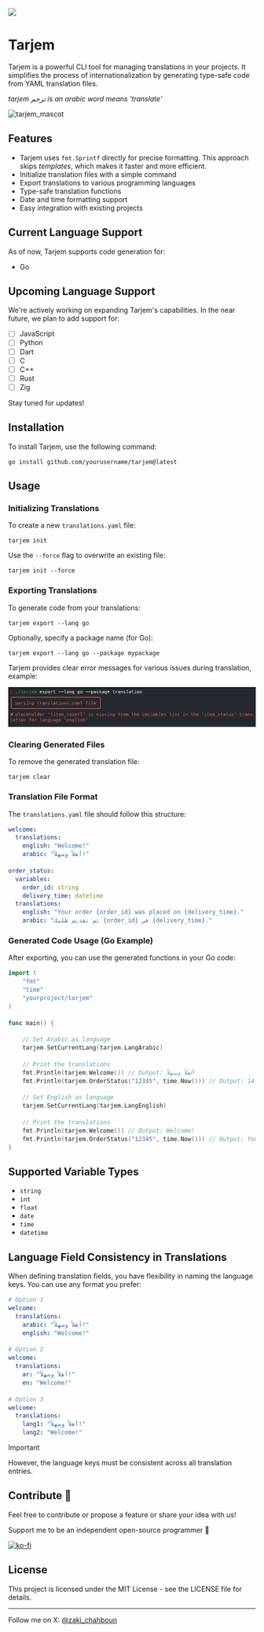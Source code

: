 <img src="https://raw.githubusercontent.com/zakaria-chahboun/ZakiQtProjects/master/IMAGE1.png">

# Tarjem

Tarjem is a powerful CLI tool for managing translations in your projects. It simplifies the process of internationalization by generating type-safe code from YAML translation files.

*tarjem ترجم is an arabic word means 'translate'*

![tarjem_mascot](/screenshot/tarjem_mascot.png)


## Features

- Tarjem uses `fmt.Sprintf` directly for precise formatting. This approach skips _templates_, which makes it faster and more efficient.
- Initialize translation files with a simple command
- Export translations to various programming languages
- Type-safe translation functions
- Date and time formatting support
- Easy integration with existing projects

## Current Language Support

As of now, Tarjem supports code generation for:

- Go

## Upcoming Language Support

We're actively working on expanding Tarjem's capabilities. In the near future, we plan to add support for:

- [ ] JavaScript
- [ ] Python
- [ ] Dart
- [ ] C
- [ ] C++
- [ ] Rust
- [ ] Zig

Stay tuned for updates!

## Installation

To install Tarjem, use the following command:

```console
go install github.com/yourusername/tarjem@latest
```

## Usage

### Initializing Translations

To create a new `translations.yaml` file:

```console
tarjem init
```

Use the `--force` flag to overwrite an existing file:

```console
tarjem init --force
```

### Exporting Translations

To generate code from your translations:

```console
tarjem export --lang go
```

Optionally, specify a package name (for Go):

```console
tarjem export --lang go --package mypackage
```

Tarjem provides clear error messages for various issues during translation, example:

![missing placeholder](/screenshot/parse_1.png)

### Clearing Generated Files

To remove the generated translation file:

```console
tarjem clear
```

### Translation File Format

The `translations.yaml` file should follow this structure:

```yaml
welcome:
  translations:
    english: "Welcome!"
    arabic: "أهلاً وسهلاً!"

order_status:
  variables:
    order_id: string
    delivery_time: datetime
  translations:
    english: "Your order {order_id} was placed on {delivery_time}."
    arabic: "تم تقديم طلبك {order_id} في {delivery_time}."
```

### Generated Code Usage (Go Example)

After exporting, you can use the generated functions in your Go code:

```go
import (
	"fmt"
	"time"
	"yourproject/tarjem"
)

func main() {

	// Set Arabic as language
	tarjem.SetCurrentLang(tarjem.LangArabic)
    
	// Print the translations
	fmt.Println(tarjem.Welcome()) // Output: أهلاً وسهلاً!
	fmt.Println(tarjem.OrderStatus("12345", time.Now())) // Output: تم تقديم طلبك 12345 في 2024-08-25 14:45:00.

	// Set English as language
	tarjem.SetCurrentLang(tarjem.LangEnglish)

	// Print the translations 
	fmt.Println(tarjem.Welcome()) // Output: Welcome!
	fmt.Println(tarjem.OrderStatus("12345", time.Now())) // Output: Your order 12345 was placed on 2024-08-25 14:45:00.
}
```

## Supported Variable Types

* `string`
* `int`
* `float`
* `date`
* `time`
* `datetime`

## Language Field Consistency in Translations

When defining translation fields, you have flexibility in naming the language keys. You can use any format you prefer:

```yaml
# Option 1
welcome:
  translations:
    arabic: "أهلاً وسهلاً!"
    english: "Welcome!"

# Option 2
welcome:
  translations:
    ar: "أهلاً وسهلاً!"
    en: "Welcome!"

# Option 3
welcome:
  translations:
    lang1: "أهلاً وسهلاً!"
    lang2: "Welcome!"
```

> [!IMPORTANT]
> However, the language keys must be consistent across all translation entries.


## Contribute 🌻

Feel free to contribute or propose a feature or share your idea with us!

Support me to be an independent open-source programmer 💟

[![ko-fi](https://ko-fi.com/img/githubbutton_sm.svg)](https://ko-fi.com/U7U3FQ2JA)

## License

This project is licensed under the MIT License - see the LICENSE file for details.

-----
Follow me on X: [@zaki_chahboun](https://x.com/Zaki_Chahboun)